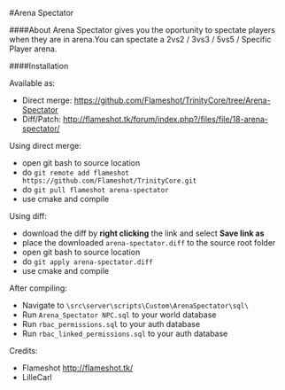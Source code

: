 #Arena Spectator

####About
Arena Spectator gives you the
oportunity to spectate players when
they are in arena.You can spectate a 
2vs2 / 3vs3 / 5vs5 / Specific Player arena.


####Installation

Available as:
- Direct merge: https://github.com/Flameshot/TrinityCore/tree/Arena-Spectator
- Diff/Patch: http://flameshot.tk/forum/index.php?/files/file/18-arena-spectator/

Using direct merge:
- open git bash to source location
- do `git remote add flameshot https://github.com/Flameshot/TrinityCore.git`
- do `git pull flameshot arena-spectator`
- use cmake and compile

Using diff:
- download the diff by __right clicking__ the link and select __Save link as__
- place the downloaded `arena-spectator.diff` to the source root folder
- open git bash to source location
- do `git apply arena-spectator.diff`
- use cmake and compile

After compiling:
- Navigate to `\src\server\scripts\Custom\ArenaSpectator\sql\`
- Run `Arena_Spectator NPC.sql` to your world database
- Run `rbac_permissions.sql` to your auth database
- Run `rbac_linked_permissions.sql` to 
your auth database

Credits:
- Flameshot http://flameshot.tk/
- LilleCarl
